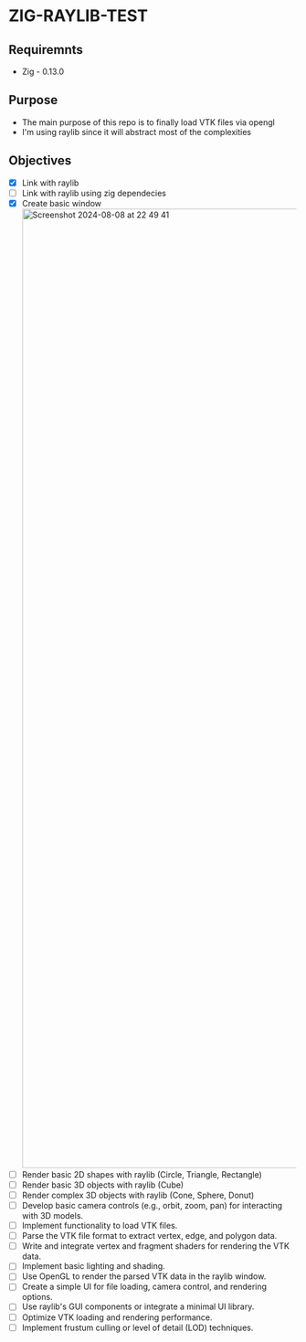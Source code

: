 # ZIG-RAYLIB-TEST

## Requiremnts

* Zig - 0.13.0

## Purpose
* The main purpose of this repo is to finally load VTK files via opengl
* I'm using raylib since it will abstract most of the complexities

## Objectives
- [x] Link with raylib
- [ ] Link with raylib using zig dependecies
- [x] Create basic window
  <img width="1680" alt="Screenshot 2024-08-08 at 22 49 41" src="https://github.com/user-attachments/assets/3197ee40-653c-41af-b93b-2862b74f3928">
- [ ] Render basic 2D shapes with raylib (Circle, Triangle, Rectangle)
- [ ] Render basic 3D objects with raylib (Cube)
- [ ] Render complex 3D objects with raylib (Cone, Sphere, Donut)
- [ ] Develop basic camera controls (e.g., orbit, zoom, pan) for interacting with 3D models.
- [ ] Implement functionality to load VTK files.
- [ ] Parse the VTK file format to extract vertex, edge, and polygon data.
- [ ] Write and integrate vertex and fragment shaders for rendering the VTK data.
- [ ] Implement basic lighting and shading.
- [ ] Use OpenGL to render the parsed VTK data in the raylib window.
- [ ] Create a simple UI for file loading, camera control, and rendering options.
- [ ] Use raylib's GUI components or integrate a minimal UI library.
- [ ] Optimize VTK loading and rendering performance.
- [ ] Implement frustum culling or level of detail (LOD) techniques.
